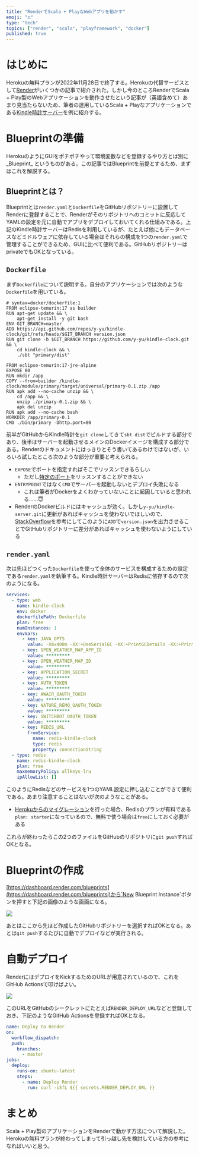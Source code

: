 ```yaml
---
title: "RenderでScala + PlayなWebアプリを動かす"
emoji: "🔚"
type: "tech"
topics: ["render", "scala", "playframework", "docker"]
published: true
---
```


# はじめに

Herokuの無料プランが2022年11月28日で終了する。Herokuの代替サービスとして[Render](https://render.com)がいくつかの記事で紹介された。しかし今のところRenderでScala + Play製のWebアプリケーションを動作させたという記事が（英語含めて）あまり見当たらないため、筆者の運用しているScala + Playなアプリケーションである[Kindle時計サーバー](https://github.com/y-yu/kindle-clock)を例に紹介する。

# Blueprintの準備

HerokuのようにGUIをポチポチやって環境変数などを登録するやり方とは別に_Blueprint_ というものがある。この記事ではBlueprintを前提とするため、まずはこれを解説する。

## Blueprintとは？

Blueprintとは`render.yaml`と`Dockerfile`をGitHubリポジトリーに設置してRenderに登録することで、Renderがそのリポジトリへのコミットに反応してYAMLの設定を元に自動でアプリをデプロイしておいてくれる仕組みである。上記のKindle時計サーバーはRedisを利用しているが、たとえば他にもデータベースなどミドルウェアに依存している場合はそれらの構成を1つの`render.yaml`で管理することができるため、GUIに比べて便利である。GitHubリポジトリーはprivateでもOKとなっている。

## `Dockerfile`

まず`Dockerfile`について説明する。自分のアプリケーションでは次のような`Dockerfile`を用いている。

```dockerfile:Dockerfile
# syntax=docker/dockerfile:1
FROM eclipse-temurin:17 as builder
RUN apt-get update && \
    apt-get install -y git bash
ENV GIT_BRANCH=master
ADD https://api.github.com/repos/y-yu/kindle-clock/git/refs/heads/$GIT_BRANCH version.json
RUN git clone -b $GIT_BRANCH https://github.com/y-yu/kindle-clock.git && \
    cd kindle-clock && \
    ./sbt "primary/dist"

FROM eclipse-temurin:17-jre-alpine
EXPOSE 80
RUN mkdir /app
COPY --from=builder /kindle-clock/module/primary/target/universal/primary-0.1.zip /app
RUN apk add --no-cache unzip && \
    cd /app && \
    unzip ./primary-0.1.zip && \
    apk del unzip
RUN apk add --no-cache bash
WORKDIR /app/primary-0.1
CMD ./bin/primary -Dhttp.port=80
```

前半がGitHubからKindle時計を`git clone`してきて`sbt dist`でビルドする部分であり、後半はサーバーを起動させるメインのDockerイメージを構成する部分である。Renderのドキュメントにはっきりとそう書いてあるわけではないが、いろいろ試したところ次のような部分が重要と考えられる。

- `EXPOSE`でポートを指定すればそこでリッスンできるらしい
    - ただし[特定のポート](https://render.com/docs/free#other-limitations)をリッスンすることができない
- `ENTRYPOINT`ではなく`CMD`でサーバーを起動しないとデプロイ失敗になる
    - これは筆者がDockerをよくわかっていないことに起因していると思われる……😇
- RenderのDockerビルドにはキャッシュが効く。しかし`y-yu/kindle-server.git`に更新があればキャッシュを使わないでほしいので、[StackOverflow](https://stackoverflow.com/questions/36996046/how-to-prevent-dockerfile-caching-git-clone/39278224#39278224)を参考にしてこのように`ADD`で`version.json`を出力させることでGitHubリポジトリーに差分があればキャッシュを使わないようにしている


## `render.yaml`

次は先ほどつくった`Dockerfile`を使って全体のサービスを構成するための設定である`render.yaml`を執筆する。Kindle時計サーバーはRedisに依存するので次のようになる。

```yaml:render.yaml
services:
  - type: web
    name: kindle-clock
    env: docker
    dockerfilePath: Dockerfile
    plan: free
    numInstances: 1
    envVars:
      - key: JAVA_OPTS
        value: -Xmx400m -XX:+UseSerialGC -XX:+PrintGCDetails -XX:+PrintGCDateStamps
      - key: OPEN_WEATHER_MAP_APP_ID
        value: *********
      - key: OPEN_WEATHER_MAP_ID
        value: *********
      - key: APPLICATION_SECRET
        value: *********
      - key: AUTH_TOKEN
        value: *********
      - key: AWAIR_OAUTH_TOKEN
        value: *********
      - key: NATURE_REMO_OAUTH_TOKEN
        value: *********
      - key: SWITCHBOT_OAUTH_TOKEN
        value: *********
      - key: REDIS_URL
        fromService:
          name: redis-kindle-clock
          type: redis
          property: connectionString
  - type: redis
    name: redis-kindle-clock
    plan: free
    maxmemoryPolicy: allkeys-lru
    ipAllowList: []
```

このようにRedisなどのサービスを1つのYAML設定に押し込むことができて便利である。あまり注意することはないが次のようなことがある。

- [Herokuからのマイグレーション](https://render.com/docs/migrate-from-heroku)を行った場合、Redisのプランが有料である`plan: starter`になっているので、無料で使う場合は`free`にしておく必要がある

これらが終わったらこの2つのファイルをGitHubのリポジトリに`git push`すればOKとなる。

# Blueprintの作成

[https://dashboard.render.com/blueprints](https://dashboard.render.com/blueprintsl)から`New Blueprint Instance`ボタンを押すと下記の画像のような画面になる。

![](https://storage.googleapis.com/zenn-user-upload/06c5afb560ab-20221121.png)

あとはここから先ほど作成したGitHubリポジトリーを選択すればOKとなる。あとは`git push`するたびに自動でデプロイなどが実行される。

# 自動デプロイ

RenderにはデプロイをKickするためのURLが用意されているので、これをGitHub Actionsで叩けばよい。

![](https://storage.googleapis.com/zenn-user-upload/79cbd180ab81-20221123.png)

このURLをGitHubのシークレットにたとえば`RENDER_DEPLOY_URL`などと登録しておき、下記のようなGitHub Actionsを登録すればOKとなる。

```yaml:.github/workflows/deploy_render.yaml
name: Deploy to Render
on:
  workflow_dispatch:
  push:
    branches:
      - master
jobs:
  deploy:
    runs-on: ubuntu-latest
    steps:
      - name: Deploy Render
        run: curl -sSfL ${{ secrets.RENDER_DEPLOY_URL }}
```

# まとめ

Scala + Play製のアプリケーションをRenderで動かす方法について解説した。Herokuの無料プランが終わってしまって引っ越し先を検討している方の参考になればいいと思う。